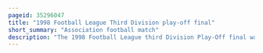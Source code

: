 ```yaml
---
pageid: 35296047
title: "1998 Football League Third Division play-off final"
short_summary: "Association football match"
description: "The 1998 Football League third Division Play-Off final was an Association Football Match played on 22 may 1998 at Wembley Stadium London between Colchester united and torquay united to determine the fourth and final Team to gain Promotion from the Football League third Division to the second Division. The top three Teams of the third Division of the 199798 Football League notts County macclesfield Town and lincoln City won automatic Promotion to the second Division while the Teams in fourth to seventh placed in the Table participated in the Playoffs. The losing Semi-Finalists were scarborough and Barnet."
---
```

